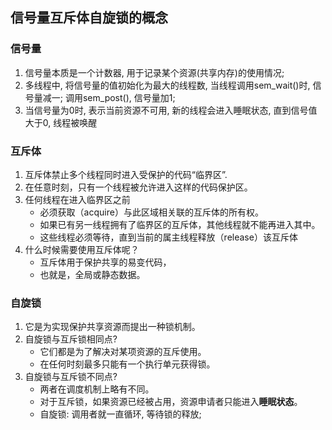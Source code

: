 ## 信号量互斥体自旋锁的概念

### 信号量

1. 信号量本质是一个计数器, 用于记录某个资源(共享内存)的使用情况;
2. 多线程中, 将信号量的值初始化为最大的线程数, 当线程调用sem_wait()时, 信号量减一; 调用sem_post(), 信号量加1;
3. 当信号量为0时, 表示当前资源不可用, 新的线程会进入睡眠状态, 直到信号值大于0, 线程被唤醒

### 互斥体

1. 互斥体禁止多个线程同时进入受保护的代码“临界区”.
2. 在任意时刻，只有一个线程被允许进入这样的代码保护区。
3. 任何线程在进入临界区之前
   + 必须获取（acquire）与此区域相关联的互斥体的所有权。
   + 如果已有另一线程拥有了临界区的互斥体，其他线程就不能再进入其中。
   + 这些线程必须等待，直到当前的属主线程释放（release）该互斥体
4. 什么时候需要使用互斥体呢？
   + 互斥体用于保护共享的易变代码，
   + 也就是，全局或静态数据。

### 自旋锁

1. 它是为实现保护共享资源而提出一种锁机制。
2. 自旋锁与互斥锁相同点?
   + 它们都是为了解决对某项资源的互斥使用。
   + 在任何时刻最多只能有一个执行单元获得锁。
3. 自旋锁与互斥锁不同点?
   + 两者在调度机制上略有不同。
   + 对于互斥锁，如果资源已经被占用，资源申请者只能进入**睡眠状态**。
   + 自旋锁: 调用者就一直循环, 等待锁的释放;
     